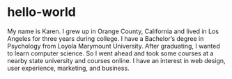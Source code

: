 # hello-world

My name is Karen. I grew up in Orange County, California and lived in Los Angeles for three years during college. I have a Bachelor’s degree in Psychology from Loyola Marymount University. After graduating, I wanted to learn computer science. So I went ahead and took some courses at a nearby state university and courses online. I have an interest in web design, user experience, marketing, and business.
